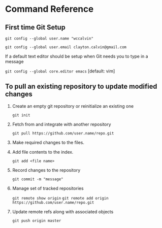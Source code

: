 # Command Reference

## First time Git Setup

`git config --global user.name "wccalvin"`

`git config --global user.email clayton.calvin@gmail.com`

If a default text editor should be setup when Git needs you to type in a message

`git config --global core.editor emacs` [default: vim]

## To pull an existing repository to update modified changes

1. Create an empty git repository or reinitialize an existing one

	`git init`

2. Fetch from and integrate with another repository

	`git pull https://github.com/user.name/repo.git`

3. Make required changes to the files.

4. Add file contents to the index.

	`git add <file name>`

5. Record changes to the repository

	`git commit -m "message"`

6. Manage set of tracked repositories

	`git remote show origin`
	`git remote add origin https://github.com/user.name/repo.git`

7. Update remote refs along with associated objects

	`git push origin master`
